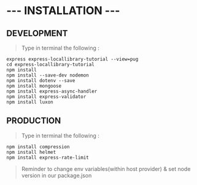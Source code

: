 # --- INSTALLATION ---
## DEVELOPMENT
> Type in terminal the following : 
``` 
express express-locallibrary-tutorial --view=pug
cd express-locallibrary-tutorial
npm install 
npm install --save-dev nodemon
npm install dotenv --save
npm install mongoose
npm install express-async-handler
npm install express-validator
npm install luxon
```

## PRODUCTION
> Type in terminal the following : 
```
npm install compression
npm install helmet
npm install express-rate-limit
```
> Reminder to change env variables(within host provider) & set node version in our package.json 


